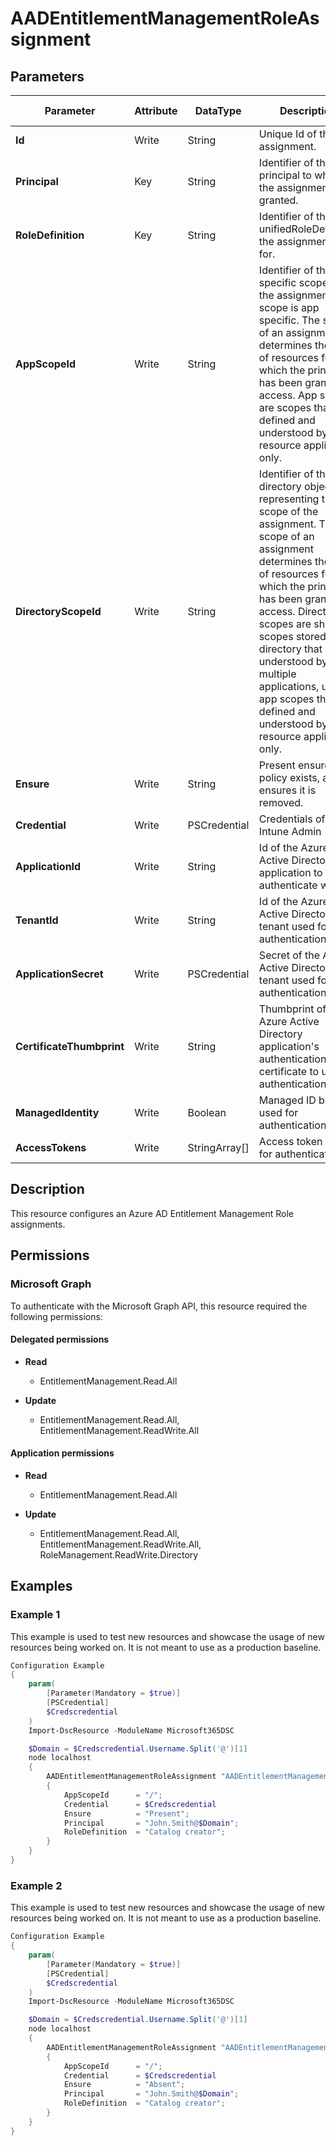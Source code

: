 ﻿# AADEntitlementManagementRoleAssignment

## Parameters

| Parameter | Attribute | DataType | Description | Allowed Values |
| --- | --- | --- | --- | --- |
| **Id** | Write | String | Unique Id of the role assignment. | |
| **Principal** | Key | String | Identifier of the principal to which the assignment is granted. | |
| **RoleDefinition** | Key | String | Identifier of the unifiedRoleDefinition the assignment is for. | |
| **AppScopeId** | Write | String | Identifier of the app specific scope when the assignment scope is app specific. The scope of an assignment determines the set of resources for which the principal has been granted access. App scopes are scopes that are defined and understood by a resource application only. | |
| **DirectoryScopeId** | Write | String | Identifier of the directory object representing the scope of the assignment. The scope of an assignment determines the set of resources for which the principal has been granted access. Directory scopes are shared scopes stored in the directory that are understood by multiple applications, unlike app scopes that are defined and understood by a resource application only. | |
| **Ensure** | Write | String | Present ensures the policy exists, absent ensures it is removed. | `Present`, `Absent` |
| **Credential** | Write | PSCredential | Credentials of the Intune Admin | |
| **ApplicationId** | Write | String | Id of the Azure Active Directory application to authenticate with. | |
| **TenantId** | Write | String | Id of the Azure Active Directory tenant used for authentication. | |
| **ApplicationSecret** | Write | PSCredential | Secret of the Azure Active Directory tenant used for authentication. | |
| **CertificateThumbprint** | Write | String | Thumbprint of the Azure Active Directory application's authentication certificate to use for authentication. | |
| **ManagedIdentity** | Write | Boolean | Managed ID being used for authentication. | |
| **AccessTokens** | Write | StringArray[] | Access token used for authentication. | |


## Description

This resource configures an Azure AD Entitlement Management Role assignments.

## Permissions

### Microsoft Graph

To authenticate with the Microsoft Graph API, this resource required the following permissions:

#### Delegated permissions

- **Read**

    - EntitlementManagement.Read.All

- **Update**

    - EntitlementManagement.Read.All, EntitlementManagement.ReadWrite.All

#### Application permissions

- **Read**

    - EntitlementManagement.Read.All

- **Update**

    - EntitlementManagement.Read.All, EntitlementManagement.ReadWrite.All, RoleManagement.ReadWrite.Directory

## Examples

### Example 1

This example is used to test new resources and showcase the usage of new resources being worked on.
It is not meant to use as a production baseline.

```powershell
Configuration Example
{
    param(
        [Parameter(Mandatory = $true)]
        [PSCredential]
        $Credscredential
    )
    Import-DscResource -ModuleName Microsoft365DSC

    $Domain = $Credscredential.Username.Split('@')[1]
    node localhost
    {
        AADEntitlementManagementRoleAssignment "AADEntitlementManagementRoleAssignment-Create"
        {
            AppScopeId      = "/";
            Credential      = $Credscredential
            Ensure          = "Present";
            Principal       = "John.Smith@$Domain";
            RoleDefinition  = "Catalog creator";
        }
    }
}
```

### Example 2

This example is used to test new resources and showcase the usage of new resources being worked on.
It is not meant to use as a production baseline.

```powershell
Configuration Example
{
    param(
        [Parameter(Mandatory = $true)]
        [PSCredential]
        $Credscredential
    )
    Import-DscResource -ModuleName Microsoft365DSC

    $Domain = $Credscredential.Username.Split('@')[1]
    node localhost
    {
        AADEntitlementManagementRoleAssignment "AADEntitlementManagementRoleAssignment-Remove"
        {
            AppScopeId      = "/";
            Credential      = $Credscredential
            Ensure          = "Absent";
            Principal       = "John.Smith@$Domain";
            RoleDefinition  = "Catalog creator";
        }
    }
}
```

